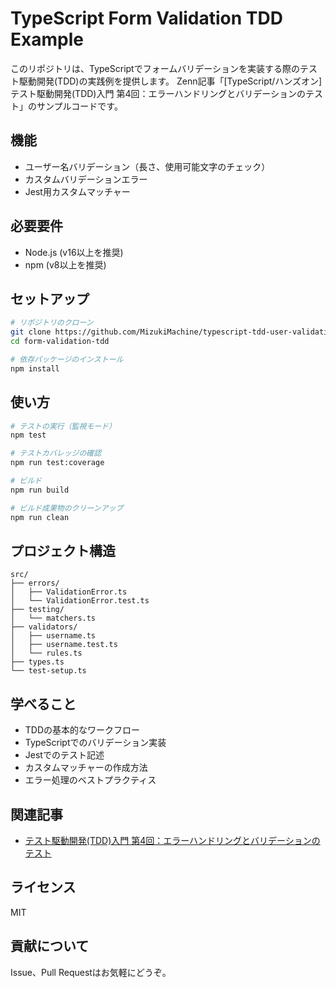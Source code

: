 # TypeScript Form Validation TDD Example

このリポジトリは、TypeScriptでフォームバリデーションを実装する際のテスト駆動開発(TDD)の実践例を提供します。
Zenn記事「[TypeScript/ハンズオン]テスト駆動開発(TDD)入門 第4回：エラーハンドリングとバリデーションのテスト」のサンプルコードです。

## 機能
- ユーザー名バリデーション（長さ、使用可能文字のチェック）
- カスタムバリデーションエラー
- Jest用カスタムマッチャー

## 必要要件
- Node.js (v16以上を推奨)
- npm (v8以上を推奨)

## セットアップ

```bash
# リポジトリのクローン
git clone https://github.com/MizukiMachine/typescript-tdd-user-validation.git
cd form-validation-tdd

# 依存パッケージのインストール
npm install
```

## 使い方

```bash
# テストの実行（監視モード）
npm test

# テストカバレッジの確認
npm run test:coverage

# ビルド
npm run build

# ビルド成果物のクリーンアップ
npm run clean
```

## プロジェクト構造
```
src/
├── errors/
│   ├── ValidationError.ts
│   └── ValidationError.test.ts
├── testing/
│   └── matchers.ts
├── validators/
│   ├── username.ts
│   ├── username.test.ts
│   └── rules.ts
├── types.ts
└── test-setup.ts
```

## 学べること
- TDDの基本的なワークフロー
- TypeScriptでのバリデーション実装
- Jestでのテスト記述
- カスタムマッチャーの作成方法
- エラー処理のベストプラクティス

## 関連記事
- [テスト駆動開発(TDD)入門 第4回：エラーハンドリングとバリデーションのテスト](https://zenn.dev/nezumizuki/articles/175da0bad038f7)

## ライセンス
MIT

## 貢献について
Issue、Pull Requestはお気軽にどうぞ。

```
